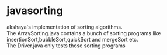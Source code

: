 # javasorting
akshaya's implementation of sorting algorithms.<br />
The ArraySorting.java contains a bunch of sorting programs like insertionSort,bubbleSort,quickSort and mergeSort etc.<br />
The Driver.java only tests those sorting programs 
